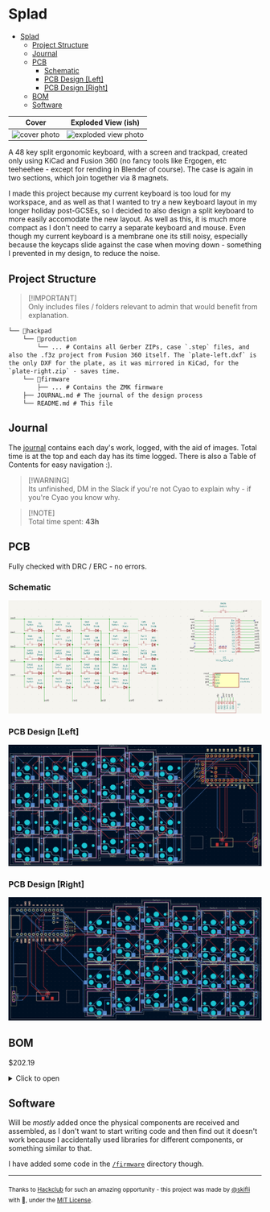 # Splad

- [Splad](#splad)
  - [Project Structure](#project-structure)
  - [Journal](#journal)
  - [PCB](#pcb)
    - [Schematic](#schematic)
    - [PCB Design \[Left\]](#pcb-design-left)
    - [PCB Design \[Right\]](#pcb-design-right)
  - [BOM](#bom)
  - [Software](#software)

| Cover                            | Exploded View (ish)                              |
| -------------------------------- | ------------------------------------------------ |
| ![cover photo](assets/cover.png) | ![exploded view photo](assets/exploded-view.png) |

A 48 key split ergonomic keyboard, with a screen and trackpad, created only using KiCad and Fusion 360 (no fancy tools like Ergogen, etc teeheehee - except for rending in Blender of course). The case is again in two sections, which join together via 8 magnets.

I made this project because my current keyboard is too loud for my workspace, and as well as that I wanted to try a new keyboard layout in my longer holiday post-GCSEs, so I decided to also design a split keyboard to more easily accomodate the new layout. As well as this, it is much more compact as I don't need to carry a separate keyboard and mouse. Even though my current keyboard is a membrane one its still noisy, especially because the keycaps slide against the case when moving down - something I prevented in my design, to reduce the noise.

## Project Structure

> [!IMPORTANT]\
> Only includes files / folders relevant to admin that would benefit from explanation.

```
└── 📁hackpad
    └── 📁production
        └── ... # Contains all Gerber ZIPs, case `.step` files, and also the .f3z project from Fusion 360 itself. The `plate-left.dxf` is the only DXF for the plate, as it was mirrored in KiCad, for the `plate-right.zip` - saves time.
    └── 📁firmware
        ├── ... # Contains the ZMK firmware
    ├── JOURNAL.md # The journal of the design process
    └── README.md # This file
```

## Journal

The [journal](JOURNAL.md) contains each day's work, logged, with the aid of images. Total time is at the top and each day has its time logged. There is also a Table of Contents for easy navigation :).

> [!WARNING]\
> Its unfinished, DM in the Slack if you're not Cyao to explain why - if you're Cyao you know why.

> [!NOTE]\
> Total time spent: **43h**

## PCB

Fully checked with DRC / ERC - no errors.

### Schematic

![kciad schematic](assets/schematic.png)

### PCB Design [Left]

![kiad pcb left](assets/pcb-left.png)

### PCB Design [Right]

![kicad pcb right](assets/pcb-right.png)

## BOM

$202.19

<details closed>
<summary>Click to open</summary>

| Component                    | Description          | Notes                                                                                              | Quantity | Self Bought? | Price       | Shipping             | Provider   | Link                                                                                  |
| ---------------------------- | -------------------- | -------------------------------------------------------------------------------------------------- | -------- | ------------ | ----------- | -------------------- | ---------- | ------------------------------------------------------------------------------------- |
| Headers                      |                      | For screen because it doesnt specify coming with some and I am taking zilch chances                | 1        |              | £1.14       |                      | AliExpress | [Link](https://www.aliexpress.com/item/4000988113226.html?...)                        |
| JST PH 2.00mm                | PH 2.00mm            | To connect the buttons to the PCB                                                                  | 1        |              | £2.25       |                      |            | [Link](https://www.aliexpress.com/item/1005007691949301.html?...)                     |
| Momentary Push Button        | Red 5PCS             | The actual button                                                                                  | 1        |              | £3.23       |                      |            | [Link](https://www.aliexpress.com/item/1005008498887267.html?...)                     |
| Heat Shrink Tube             | 164pcs / Mixed size  | To cover around the joint for the switch to power on / off the board                               | 1        | Yes          | £1.28       |                      |            | [Link](https://www.aliexpress.com/item/1005008146302901.html?...)                     |
| Slide Switch                 | k014a004-G3          | Switching it up here, eh? Lol ok thats enough bad jokes for a day ;-;. To switch on/off the board. | 1        | Yes          | £0.77       |                      |            | [Link](https://www.aliexpress.com/item/1005008904067609.html?...)                     |
| nice!nano v2                 | But cheaaaper        | We luv AliExpress                                                                                  | 2        |              | £3.00       |                      |            | [Link](https://www.aliexpress.com/item/1005007383270623.html?...)                     |
| nice!view                    | But cheapy           | Compatible screen (without headers)                                                                | 2        |              | £22.69      |                      |            | [Link](https://www.aliexpress.com/item/1005008115497843.html?...)                     |
| Micro JST                    | Male 5 Pcs 100mm     | https://learn.adafruit.com/on-slash-off-switches/overview                                          | 1        |              | £0.32       | £2.03                |            | [Link](https://www.aliexpress.com/item/1005008864177105.html?...)                     |
| Micro JST                    | Female 5 Pcs 100mm   | https://learn.adafruit.com/on-slash-off-switches/overview                                          | 1        |              | £0.48       | £2.03                |            | [Link](https://www.aliexpress.com/item/1005008864177105.html?...)                     |
| Push Button                  | 6x6x6mm              | For the reset function                                                                             | 1        |              | £0.74       | £2.24                |            | [Link](https://www.aliexpress.com/item/4001224103835.html?...)                        |
| "Supah Powerful" Disc Magnet | 4x3mm 50PCS          | To hold the case together                                                                          | 1        | Yes          | £2.27       |                      |            | [Link](https://www.aliexpress.com/item/1005009094333864.html?...)                     |
| Choc Keycaps v1              | 50 White Transparent |                                                                                                    | 1        |              | £21.99      |                      |            | [Link](https://www.aliexpress.com/item/1005009094333864.html?...)                     |
| 1N4148W SOD-123 Diodes       | 100pcs               |                                                                                                    | 1        |              | £0.89       |                      |            | [Link](https://www.aliexpress.com/item/4000685043735.html?...)                        |
| Self Adhesive Rubber Bumpers | 100pcs 5mmx2mm       | For PCB and bottom of the case                                                                     | 1        | Yes          | £1.69       |                      |            | [Link](https://www.aliexpress.com/item/1005004068119765.html?...)                     |
| Kalih Hot Swap Socket        | 50pcs                | For switches                                                                                       | 1        |              | £4.89       |                      |            | [Link](https://www.aliexpress.com/item/1005003575767699.html?...)                     |
| FPC Connector                | 6p/10pcs             | To solder to the PCB, to connect to the TPS43                                                      | 1        |              | £0.74       |                      |            | [Link](https://www.aliexpress.com/item/1005009196851411.html?...)                     |
| FPC Ribbon                   |                      | The actual ribbon to connect to the TPS43                                                          | 2        |              | £3.02       |                      |            | [Link](https://www.aliexpress.com/item/1005007078121242.html?...)                     |
| Kailh Choc Switches          | Pink 50pcs           | Quitest ones I can find that aren't atrociously priced lol                                         | 1        |              | £18.39      |                      |            | [Link](https://www.aliexpress.com/item/1005008883418065.html?...)                     |
| **Total (AliExpress)**       |                      |                                                                                                    |          |              | **£82.36**  | Included on ze left! |            |                                                                                       |
|                              |                      |                                                                                                    |          |              |             |                      |            |                                                                                       |
| 150mAh 3.7V LiPo Battery     |                      | No batteries on AliExpress that didn’t ship in September                                           | 2        |              | £9.00       | £3.90                | PiHut      | [Link](https://thepihut.com/products/150mah-3-7v-lipo-battery?variant=42388690993347) |
| **Total (PiHut)**            |                      |                                                                                                    |          |              | **£12.90**  |                      |            |                                                                                       |
|                              |                      |                                                                                                    |          |              |             |                      |            |                                                                                       |
| TPS43                        |                      | Trackpad                                                                                           | 2        |              | £7.90       | £12.00               |            |                                                                                       |
| **Total (Mouser)**           |                      |                                                                                                    |          |              | **£19.90**  |                      |            |                                                                                       |
|                              |                      |                                                                                                    |          |              |             |                      |            |                                                                                       |
| PCB Left                     |                      |                                                                                                    | 1        |              | £6.42       | £7.34                | JLCPCB     |                                                                                       |
| PCB Right                    |                      |                                                                                                    | 1        |              | £6.42       |                      |            |                                                                                       |
| Plate Left                   |                      |                                                                                                    | 1        |              | £5.44       |                      |            |                                                                                       |
| Plate Right                  |                      |                                                                                                    | 1        |              | £5.44       |                      |            |                                                                                       |
| **Total (PCBs & Plates)**    |                      |                                                                                                    |          |              | **£31.07**  | Included on ze left! |            |                                                                                       |
|                              |                      |                                                                                                    |          |              |             |                      |            |                                                                                       |
| **TOTAL**                    |                      |                                                                                                    |          |              | **£146.23** |                      |            |                                                                                       |


</details>

## Software

Will be _mostly_ added once the physical components are received and assembled, as I don't want to start writing code and then find out it doesn't work because I accidentally used libraries for different components, or something similar to that.

I have added some code in the [`/firmware`](firmware) directory though.

---
<sub>Thanks to [Hackclub](https://hackclub.com) for such an amazing opportunity - this project was made by [@skifli](https://github.com/skifli) with 🩷, under the [MIT License](LICENSE).</sub>